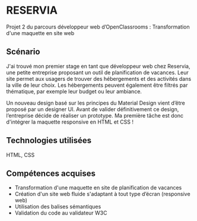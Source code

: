 # RESERVIA
Projet 2 du parcours développeur web d’OpenClassrooms : Transformation d'une maquette en site web

## Scénario
J'ai trouvé mon premier stage en tant que développeur web chez Reservia, une petite entreprise proposant un outil de planification de vacances. Leur site permet aux usagers de trouver des hébergements et des activités dans la ville de leur choix. Les hébergements peuvent également être filtrés par thématique, par exemple leur budget ou leur ambiance. 

Un nouveau design basé sur les principes du Material Design vient d’être proposé par un designer UI. Avant de valider définitivement ce design, l’entreprise décide de réaliser un prototype. Ma
première tâche est donc d'intégrer la maquette responsive en HTML et CSS !

## Technologies utilisées
HTML, CSS

## Compétences acquises
- Transformation d'une maquette en site de planification de vacances
- Création d'un site web fluide s'adaptant à tout type d’écran (responsive web)
- Utilisation des balises sémantiques
- Validation du code au validateur W3C